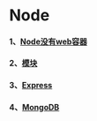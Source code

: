 # Node


#### 1、[Node没有web容器](./.Node/Nodejs-1.md)

#### 2、[模块](./.Node/Nodejs-2.md)

#### 3、[Express](./.Node/Nodejs-3.md)

#### 4、[MongoDB](./.Node/Nodejs-4.md)
